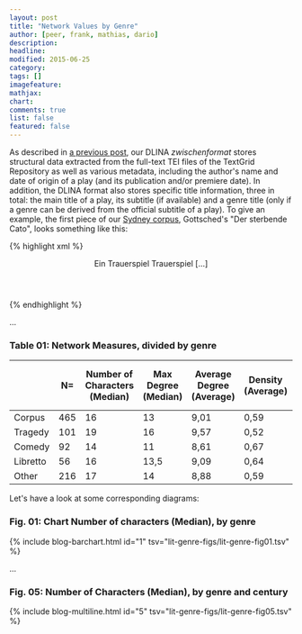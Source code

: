 ```yaml
---
layout: post
title: "Network Values by Genre"
author: [peer, frank, mathias, dario]
description: 
headline: 
modified: 2015-06-25
category:
tags: []
imagefeature: 
mathjax: 
chart: 
comments: true
list: false
featured: false
---
```

As described in [a previous post](/Introducing-Our-Zwischenformat/), our DLINA *zwischenformat* stores structural data extracted from the full-text TEI files of the TextGrid Repository as well as various metadata, including the author's name and date of origin of a play (and its publication and/or premiere date). In addition, the DLINA format also stores specific title information, three in total: the main title of a play, its subtitle (if available) and a genre title (only if a genre can be derived from the official subtitle of a play). To give an example, the first piece of our [Sydney corpus](/Introducing-DLINA-Corpus-15-07-Codename-Sydney/), Gottsched's "Der sterbende Cato", looks something like this:

{% highlight xml %}
<header>
 <title>Der sterbende Cato</title>
 <subtitle>Ein Trauerspiel</subtitle>  
 <genretitle>Trauerspiel</genretitle>
 [...]
</header>
{% endhighlight %}




...

### Table 01: Network Measures, divided by genre

|          | N=  | Number of Characters (Median) | Max Degree (Median) | Average Degree (Average) | Density (Average) | Average Path Length (Average) |
|----------|-----|-------------------------------|---------------------|--------------------------|-------------------|-------------------------------|
| Corpus   | 465 | 16                            | 13                  | 9,01                     | 0,59              | 1,46                          |
| Tragedy  | 101 | 19                            | 16                  | 9,57                     | 0,52              | 1,56                          |
| Comedy   | 92  | 14                            | 11                  | 8,61                     | 0,67              | 1,36                          |
| Libretto | 56  | 16                            | 13,5                | 9,09                     | 0,64              | 1,39                          |
| Other    | 216 | 17                            | 14                  | 8,88                     | 0,59              | 1,48                          | 

Let's have a look at some corresponding diagrams:

### Fig. 01: Chart Number of characters (Median), by genre

{% include blog-barchart.html id="1" tsv="lit-genre-figs/lit-genre-fig01.tsv" %}

...

### Fig. 05: Number of Characters (Median), by genre and century

{% include blog-multiline.html id="5" tsv="lit-genre-figs/lit-genre-fig05.tsv" %}

